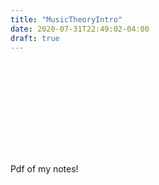 ```yaml
---
title: "MusicTheoryIntro"
date: 2020-07-31T22:49:02-04:00
draft: true
---
```

<object data="resources/musicTheory1.pdf" type="application/pdf" width="700px" height="700px">
    <embed src="resources/musicTheory1.pdf">
        <p>Pdf of my notes!</p>
    </embed>
</object>

